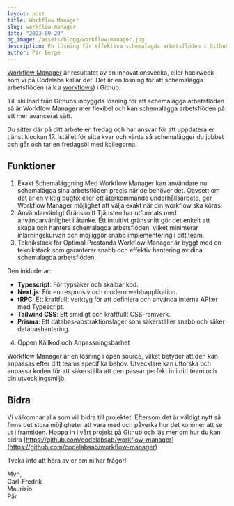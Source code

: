 ```yaml
---
layout: post
title: Workflow Manager
slug: workflow-manager
date: "2023-09-29"
og_image: /assets/blogg/workflow-manager.jpg
description: En lösning för effektiva schemalagda arbetsflöden i Github
author: Pär Berge
---
```


[Workflow Manager](https://github.com/codelabsab/workflow-manager) är resultatet av en innovationsvecka, eller hackweek som vi på Codelabs kallar det.
Det är en lösning för att schemalägga arbetsflöden (a.k.a [workflows](https://docs.github.com/en/actions/using-workflows)) i Github.

Till skillnad från Githubs inbyggda lösning för att schemalägga arbetsflöden så är Workflow Manager mer flexibel och kan schemalägga arbetsflöden på ett mer avancerat sätt.

Du sitter där på ditt arbete en fredag och har ansvar för att uppdatera er tjänst klockan 17.
Istället för sitta kvar och vänta så schemalägger du jobbet och går och tar en fredagsöl med kollegorna.

## Funktioner

1. Exakt Schemaläggning
Med Workflow Manager kan användare nu schemalägga sina arbetsflöden precis när de behöver det. Oavsett om det är en viktig bugfix eller ett återkommande underhållsarbete, ger Workflow Manager möjlighet att välja exakt när din workflow ska köras.
2. Användarvänligt Gränssnitt
Tjänsten har utformats med användarvänlighet i åtanke. Ett intuitivt gränssnitt gör det enkelt att skapa och hantera schemalagda arbetsflöden, vilket minimerar inlärningskurvan och möjliggör snabb implementering i ditt team.
3. Teknikstack för Optimal Prestanda
Workflow Manager är byggt med en teknikstack som garanterar snabb och effektiv hantering av dina schemalagda arbetsflöden.

Den inkluderar:

* **Typescript**: För typsäker och skalbar kod.
* **Next.js**: För en responsiv och modern webbapplikation.
* **tRPC**: Ett kraftfullt verktyg för att definiera och använda interna API:er med Typescript.
* **Tailwind CSS**: Ett smidigt och kraftfullt CSS-ramverk.
* **Prisma**: Ett databas-abstraktionslager som säkerställer snabb och säker databashantering.

4. Öppen Källkod och Anpassningsbarhet

Workflow Manager är en lösning i open source, vilket betyder att den kan anpassas efter ditt teams specifika behov. Utvecklare kan utforska och anpassa koden för att säkerställa att den passar perfekt in i ditt team och din utvecklingsmiljö.

## Bidra

Vi välkomnar alla som vill bidra till projektet. Eftersom det är väldigt nytt så finns det stora möjligheter att vara med och påverka hur det kommer att se ut i framtiden.
Hoppa in i vårt projekt på Github och läs mer om hur du kan bidra [https://github.com/codelabsab/workflow-manager](https://github.com/codelabsab/workflow-manager)

Tveka inte att höra av er om ni har frågor!

Mvh,  
Carl-Fredrik  
Maurizio  
Pär  

